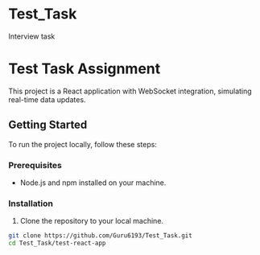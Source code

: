 # Test_Task
Interview task
# Test Task Assignment

This project is a React application with WebSocket integration, simulating real-time data updates.

## Getting Started

To run the project locally, follow these steps:

### Prerequisites

- Node.js and npm installed on your machine.

### Installation

1. Clone the repository to your local machine.

```bash
git clone https://github.com/Guru6193/Test_Task.git
cd Test_Task/test-react-app
